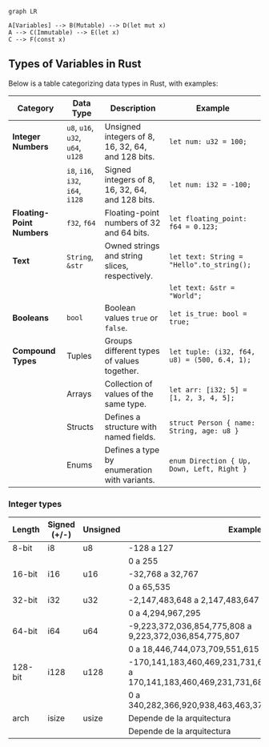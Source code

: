 ```mermaid
graph LR

A[Variables] --> B(Mutable) --> D(let mut x)
A --> C(Immutable) --> E(let x) 
C --> F(const x)
```

## Types of Variables in Rust

Below is a table categorizing data types in Rust, with examples:

| Category                      | Data Type                                | Description                                                                      | Example                                          |
|-------------------------------|------------------------------------------|----------------------------------------------------------------------------------|--------------------------------------------------|
| **Integer Numbers**           | `u8`, `u16`, `u32`, `u64`, `u128`        | Unsigned integers of 8, 16, 32, 64, and 128 bits.                                | `let num: u32 = 100;`                            |
|                               | `i8`, `i16`, `i32`, `i64`, `i128`        | Signed integers of 8, 16, 32, 64, and 128 bits.                                  | `let num: i32 = -100;`                           |
| **Floating-Point Numbers**    | `f32`, `f64`                             | Floating-point numbers of 32 and 64 bits.                                        | `let floating_point: f64 = 0.123;`               |
| **Text**                      | `String`, `&str`                         | Owned strings and string slices, respectively.                                   | `let text: String = "Hello".to_string();`        |
|                               |                                          |                                                                                  | `let text: &str = "World";`                      |
| **Booleans**                  | `bool`                                   | Boolean values `true` or `false`.                                                | `let is_true: bool = true;`                      |
| **Compound Types**            | Tuples                                   | Groups different types of values together.                                       | `let tuple: (i32, f64, u8) = (500, 6.4, 1);`     |
|                               | Arrays                                   | Collection of values of the same type.                                           | `let arr: [i32; 5] = [1, 2, 3, 4, 5];`            |
|                               | Structs                                  | Defines a structure with named fields.                                           | `struct Person { name: String, age: u8 }`        |
|                               | Enums                                    | Defines a type by enumeration with variants.                                     | `enum Direction { Up, Down, Left, Right }`       |


### Integer types

| Length  | Signed (+/-)   | Unsigned       | Example                  |
|---------|----------------|----------------|--------------------------|
| 8-bit   | i8             | u8             | -128 a 127               |
|         |                |                | 0 a 255                  |
| 16-bit  | i16            | u16            | -32,768 a 32,767         |
|         |                |                | 0 a 65,535               |
| 32-bit  | i32            | u32            | -2,147,483,648 a 2,147,483,647 |
|         |                |                | 0 a 4,294,967,295        |
| 64-bit  | i64            | u64            | -9,223,372,036,854,775,808 a 9,223,372,036,854,775,807 |
|         |                |                | 0 a 18,446,744,073,709,551,615 |
| 128-bit | i128           | u128           | -170,141,183,460,469,231,731,687,303,715,884,105,728 a 170,141,183,460,469,231,731,687,303,715,884,105,727 |
|         |                |                | 0 a 340,282,366,920,938,463,463,374,607,431,768,211,455 |
| arch    | isize          | usize          | Depende de la arquitectura |
|         |                |                | Depende de la arquitectura |

